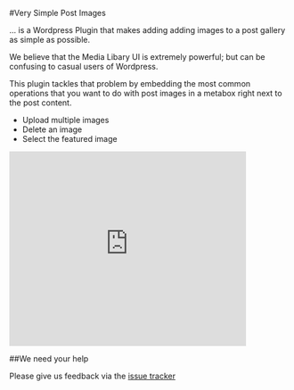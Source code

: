 #Very Simple Post Images

... is a Wordpress Plugin that makes adding adding images to a post gallery as simple as
possible.

We believe that the Media Libary UI is extremely powerful; but can be confusing to casual
users of Wordpress.

This plugin tackles that problem by embedding the most common operations that you want
to do with post images in a metabox right next to the post content.

* Upload multiple images
* Delete an image
* Select the featured image

<iframe width="425" height="349" src="http://www.youtube.com/embed/uE85rU6VyoU?hl=en&fs=1" frameborder="0" allowfullscreen></iframe>

##We need your help

Please give us feedback via the 
[issue tracker](https://github.com/davidgtonge/Very-Simple-Post-Images/issues)
